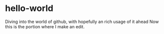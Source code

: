 # hello-world
Diving into the world of github, with hopefully an rich usage of it ahead
Now this is the portion where I make an edit.
